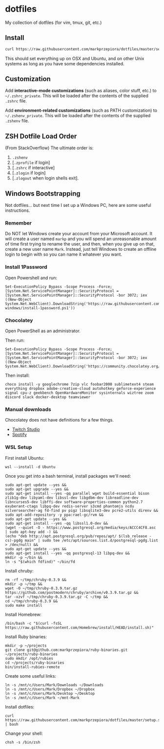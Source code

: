 dotfiles
========

My collection of dotfiles (for vim, tmux, git, etc.)


Install
-------

```bash
curl https://raw.githubusercontent.com/markprzepiora/dotfiles/master/setup.sh | bash
```

This should set everything up on OSX and Ubuntu, and on other Unix systems as
long as you have some dependencies installed.


Customization
-------------

Add **interactive-mode customizations** (such as aliases, color stuff, etc.) to
`~/.zshrc_private`. This will be loaded after the contents of the supplied
`.zshrc` file.

Add **environment-related customizations** (such as PATH customization) to
`~/.zshenv_private`. This will be loaded after the contents of the supplied
`.zshenv` file.


ZSH Dotfile Load Order
----------------------

(From StackOverflow) The ultimate order is:

1. `.zshenv`
2. [`.zprofile` if login]
3. [`.zshrc` if interactive]
4. [`.zlogin` if login]
5. [`.zlogout` when login shells exit].


Windows Bootstrapping
---------------------

Not dotfiles... but next time I set up a Windows PC, here are some useful
instructions.

### Remember

Do NOT let Windows create your account from your Microsoft account. It will
create a user named `markp` and you will spend an unreasonable amount of time
first trying to rename the user, and then, when you give up on that, create a
new user name `Mark`. Instead, just tell Windows to create an offline login to
begin with so you can name it whatever you want.

### Install 1Password

Open Powershell and run:

    Set-ExecutionPolicy Bypass -Scope Process -Force; [System.Net.ServicePointManager]::SecurityProtocol = [System.Net.ServicePointManager]::SecurityProtocol -bor 3072; iex ((New-Object System.Net.WebClient).DownloadString('https://raw.githubusercontent.com/markprzepiora/dotfiles/master/script-windows/install-1password.ps1'))

### Chocolatey

Open PowerShell as an administrator.

Then run:

    Set-ExecutionPolicy Bypass -Scope Process -Force; [System.Net.ServicePointManager]::SecurityProtocol = [System.Net.ServicePointManager]::SecurityProtocol -bor 3072; iex ((New-Object System.Net.WebClient).DownloadString('https://community.chocolatey.org/install.ps1'))

Then install:

    choco install -y googlechrome 7zip vlc foobar2000 sublimetext4 steam everything dropbox adobe-creative-cloud autohotkey geforce-experience signal cpu-z geekbench OpenHardwareMonitor sysinternals wiztree zoom discord slack docker-desktop teamviewer

### Manual downloads

Chocolatey does not have definitions for a few things.

- [Twitch Studio](https://spotlight.twitchsvc.net/installer/windows/TwitchStudioSetup-network.exe)
- [Spotify](https://download.scdn.co/SpotifySetup.exe)

### WSL Setup

First install Ubuntu:

    wsl --install -d Ubuntu

Once you get into a bash terminal, install packages we'll need:

    sudo apt-get update --yes &&
    sudo apt-get upgrade --yes &&
    sudo apt-get install --yes -qq parallel wget build-essential bison zlib1g-dev libyaml-dev libssl-dev libgdbm-dev libreadline-dev libncurses5-dev libffi-dev software-properties-common python2.7 exuberant-ctags libpq-dev redis-server s3cmd phantomjs ncdu silversearcher-ag fd-find pv pigz libsqlite3-dev pcre2-utils direnv &&
    sudo apt-add-repository -y ppa:rael-gc/rvm &&
    sudo apt-get update --yes &&
    sudo apt-get install --yes -qq libssl1.0-dev &&
    (wget --quiet -O - https://www.postgresql.org/media/keys/ACCC4CF8.asc | sudo apt-key add -) &&
    (echo "deb http://apt.postgresql.org/pub/repos/apt/ $(lsb_release -cs)-pgdg main" | sudo tee /etc/apt/sources.list.d/postgresql-pgdg.list > /dev/null) &&
    sudo apt-get update --yes &&
    sudo apt-get install --yes -qq postgresql-13 libpq-dev &&
    mkdir -p ~/bin &&
    ln -s "$(which fdfind)" ~/bin/fd

Install chruby:

    rm -rf ~/tmp/chruby-0.3.9 &&
    mkdir -p ~/tmp &&
    wget -O ~/tmp/chruby-0.3.9.tar.gz https://github.com/postmodern/chruby/archive/v0.3.9.tar.gz &&
    tar -xzvf ~/tmp/chruby-0.3.9.tar.gz -C ~/tmp &&
    cd ~/tmp/chruby-0.3.9 &&
    sudo make install

Install Homebrew:

    /bin/bash -c "$(curl -fsSL https://raw.githubusercontent.com/Homebrew/install/HEAD/install.sh)"

Install Ruby binaries:

    mkdir -p ~/projects
    git clone git@github.com:markprzepiora/ruby-binaries.git ~/projects/ruby-binaries
    sudo mkdir /opt/rubies
    cd ~/projects/ruby-binaries
    bin/install-rubies-remote

Create some useful links:

    ln -s /mnt/c/Users/Mark/Downloads ~/Downloads
    ln -s /mnt/c/Users/Mark/Dropbox ~/Dropbox
    ln -s /mnt/c/Users/Mark/Desktop ~/Desktop
    ln -s /mnt/c/Users/Mark ~/mnt-Mark

Install dotfiles:

    curl https://raw.githubusercontent.com/markprzepiora/dotfiles/master/setup.sh | bash

Change your shell:

    chsh -s /bin/zsh
